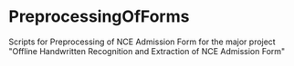 # PreprocessingOfForms

Scripts for Preprocessing of NCE Admission Form for the major project "Offline Handwritten Recognition and Extraction of NCE Admission Form"
